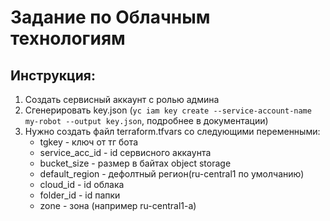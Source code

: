 # Задание по Облачным технологиям

## Инструкция:

1. Создать сервисный аккаунт с ролью админа
2. Сгенерировать key.json (`yc iam key create --service-account-name my-robot --output key.json`,
подробнее в документации)
3. Нужно создать файл terraform.tfvars со следующими переменными:
   - tgkey - ключ от тг бота
   - service_acc_id - id сервисного аккаунта
   - bucket_size - размер в байтах object storage
   - default_region - дефолтный регион(ru-central1 по умолчанию)
   - cloud_id - id облака
   - folder_id - id папки
   - zone - зона (например ru-central1-a)